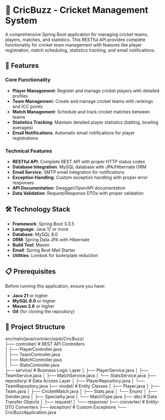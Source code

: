 # 🏏 CricBuzz  - Cricket Management System
A comprehensive Spring Boot application for managing cricket teams, players, matches, and statistics. This RESTful API provides complete functionality for cricket team management with features like player registration, match scheduling, statistics tracking, and email notifications.
## 🚀 Features
### Core Functionality
* **Player Management**: Register and manage cricket players with detailed profiles
* **Team Managemen**t: Create and manage cricket teams with rankings and ICC points
* **Match Management**: Schedule and track cricket matches between teams
* **Statistics Tracking**: Maintain detailed player statistics (batting, bowling averages)
* **Email Notifications**: Automatic email notifications for player registrations
### Technical Features
* **RESTful API**: Complete REST API with proper HTTP status codes
* **Database Integration**: MySQL database with JPA/Hibernate ORM
* **Email Service**: SMTP email integration for notifications
* **Exception Handling**: Custom exception handling with proper error responses
* **API Documentation**: Swagger/OpenAPI documentation
* **Data Validation**: Request/Response DTOs with proper validation
## 🛠️ Technology Stack
* **Framework**: Spring Boot 3.3.5
* **Language**: Java 17 or more
* **Database**: MySQL 8.0
* **ORM**: Spring Data JPA with Hibernate
* **Build Tool**: Maven
* **Email**: Spring Boot Mail Starter
* **Utilities**: Lombok for boilerplate reduction
## 📋 Prerequisites
Before running this application, ensure you have:

* **Java 21** or higher</br>
* **MySQL 8.0** or higher</br>
* **Maven 3.6** or higher</br>
* **Git** (for cloning the repository)</br>
## 📁 Project Structure
src/main/java/com/acciojob/CricBuzz/ </br>
├── controller/          # REST API Controllers</br>
│   ├── PlayerController.java</br>
│   ├── TeamController.java</br>
│   ├── MatchController.java</br>
│   └── StatsController.java</br>
├── service/            # Business Logic Layer
│   ├── PlayerService.java
│   ├── TeamService.java
│   ├── MatchService.java
│   └── StatsService.java
├── repository/         # Data Access Layer
│   ├── PlayerRepository.java
│   └── TeamRepository.java
├── model/             # Entity Classes
│   ├── Player.java
│   ├── Team.java
│   ├── CricketMatch.java
│   ├── Stats.java
│   └── Enum/
│       ├── Gender.java
│       ├── Speciality.java
│       └── MatchType.java
├── dto/               # Data Transfer Objects
│   ├── request/
│   └── response/
├── converter/         # Entity-DTO Converters
├── exception/         # Custom Exceptions
└── CricBuzzApplication.java
